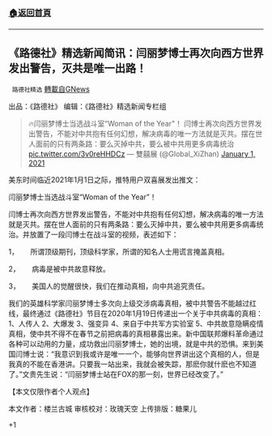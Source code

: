 ###  [:house:返回首頁](https://github.com/ourhimalayas/txt)
---

## 《路德社》精选新闻简讯：闫丽梦博士再次向西方世界发出警告，灭共是唯一出路！
` 路德社精选` [轉載自GNews](https://gnews.org/zh-hans/708825/)

出品：《路德社》 编辑：《路德社》精选新闻专栏组



> 🔥闫丽梦博士当选战斗室“Woman of the Year"！
> 闫博士再次向西方世界发出警告，不能对中共抱有任何幻想，解决病毒的唯一方法就是灭共。摆在世人面前的只有两条路：要么灭掉中共，要么被中共用更多病毒统治 [pic.twitter.com/3v0reHHDCz](https://t.co/3v0reHHDCz)
> — 雙囍展 (@Global\_XiZhan) [January 1, 2021](https://twitter.com/Global_XiZhan/status/1344825031369449472?ref_src=twsrc%5Etfw)



美东时间临近2021年1月1日之际，推特用户双喜展发出推文：

闫丽梦博士当选战斗室“Woman of the Year”！

闫博士再次向西方世界发出警告，不能对中共抱有任何幻想，解决病毒的唯一方法就是灭共。摆在世人面前的只有两条路：要么灭掉中共，要么被中共用更多病毒统治。并放置了一段闫博士在战斗室的视频，表述如下：

1，      所谓顶级期刊，顶级科学家，所谓的知名人士用谎言掩盖真相。

2，      病毒是被中共故意释放。

3，      美国人的觉醒很快，我们在推动真相，向中共追究责任。

我们的英雄科学家闫丽梦博士多次向上级交涉病毒真相，被中共警告不能越过红线，最终通过《路德社》节目在2020年1月19日传递出一个关于中共病毒的真相：1、人传人 2、大爆发 3、强变异 4、来自于中共军方实验室 5、中共故意隐瞒疫情真相，使中共不得不在春节之前把病毒的真相暴露出来。新中国联邦爆料革命通过各种可以动用的力量，成功救出闫丽梦博士，她的出境，就是中共的恐惧。来到美国闫博士说：“我意识到我或许是唯一一个，能够向世界讲出这个真相的人，但是我真的不能在香港讲。只要我一站出来，我就会被失踪，那麽你就什麽也不知道了。”文贵先生说：“闫丽梦博士站在FOX的那一刻，世界已经改变了。”

【本文仅限作者个人观点】

本文作者：楼兰古城
审核校对：玫瑰天空
上传排版：糖果儿

+1
